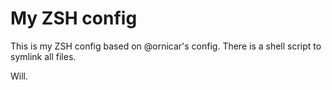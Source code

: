My ZSH config
=============================

This is my ZSH config based on @ornicar's config.
There is a shell script to symlink all files.

Will.
